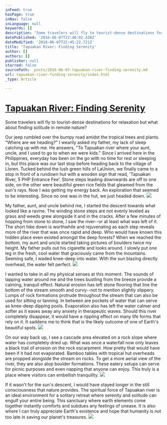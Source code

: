 ```yaml
---
inFeed: true
hasPage: true
inNav: false
inLanguage: null
keywords: []
description: "Some travelers will fly to tourist-dense destinations for relaxation but what about finding solitude in remote nature?\_"
datePublished: '2016-06-07T22:46:02.438Z'
dateModified: '2016-06-07T22:45:22.721Z'
title: 'Tapuakan River: Finding Serenity'
author: []
authors: []
publisher: null
starred: false
sourcePath: _posts/2016-06-07-tapuakan-river-finding-serenity.md
url: tapuakan-river-finding-serenity/index.html
_type: Article

---
```

# [Tapuakan River: Finding Serenity][0]

Some travelers will fly to tourist-dense destinations for relaxation but what about finding solitude in remote nature? 

Our jeep rumbled over the bumpy road amidst the tropical trees and plants. "Where are we heading?" I wearily asked my father, my lack of sleep catching up with me. He answers, "To Tapuakan river where your aunt, uncle, and I used to go to when we were kids." Since I arrived here in the Philippines, everyday has been on the go with no time for rest or sleeping in, but this place was our last stop before heading back to the village of Lloren. Tucked behind the lush green hills of LaUnion, we finally came to a stop in front of a rundown hut with a wooden sign that read, 'Tapuakan River, 5 PHP Entrance Fee'.  Stone steps leading downwards are off to one side, on the other were beautiful green rice fields that gleamed from the sun's rays. Now I was getting my energy back. An exploration that seemed to be interesting. Since no one was in the hut, we just headed down. ![](https://the-grid-user-content.s3-us-west-2.amazonaws.com/b78accc4-204b-4c41-ba8b-51d83d766374.jpg)

My father, aunt, and uncle behind me, I started the descent towards what looked like a ravine. The winding stone steps are not evenly leveled as grass and weeds grew alongside it and in the cracks. After a few minutes of hopping from stone to stone, I saw the river--or at least what was left of it. The short hike down is worthwhile and rejuvenating as each step reveals more of the river that was once rapid and deep. Who would have known this hidden place even existed amongst the deep forests? When we reached the bottom, my aunt and uncle started taking pictures of boulders twice my height. My father pulls out his cigarette and looks around. I slowly put one leg in the fresh, cool water that graciously came from the mountains. Seeming safe, I waded knee-deep into water. With the sun blazing directly overhead, the water felt perfect.
![](https://the-grid-user-content.s3-us-west-2.amazonaws.com/6ef4f706-f2ce-4dec-a644-5ef2fdc55c74.png)

I wanted to take in all my physical senses at this moment. The sounds of lapping water around me and the trees bustling from the breeze provide a calming, tranquil effect. Natural erosion has left stone flooring that line the bottom of the stream smooth and curvy--not to mention slightly slippery. Lumps of rock formations protrude throughout the stream that can also be used for sitting or tanning. In between are pockets of water that can serve as knee-deep dipping pools. Evaporation also has left the water calmer and softer as it eases away any anxiety in therapeutic waves. Should this river completely disappear, it would have a rippling effect on many life forms that rely on it. It saddens me to think that is the likely outcome of one of Earth's beautiful spots.
![](https://the-grid-user-content.s3-us-west-2.amazonaws.com/d43d068f-333f-43aa-9f25-e1f4162f32bc.jpg)

On our way back up, I see a cascade area elevated on a rock slope where water has completely dried up. What was once a waterfall now only leaves a black trail of erosion on the rock escarpment. How pretty that would have been if it had not evaporated. Bamboo tables with tropical hut overheads are propped alongside the stream on rocks. To get a more aerial view of the river, they are also atop boulder formations. These eatery setups can serve for picnic purposes and even napping that anyone can enjoy. This truly is a place where visitors can embellish tranquility.
![](https://the-grid-user-content.s3-us-west-2.amazonaws.com/0b500ca2-de66-416a-a7b3-2302ef82f451.jpg)

If it wasn't for the sun's descent, I would have stayed longer in the still consciousness that nature provides. The spiritual force of Tapuakan river is an ideal environment for a solitary retreat where serenity and solitude can engulf your entire being. This sanctuary where earth elements come together instantly comforts and subdues any feelings of unease. It is also where I can truly appreciate Earth's existence and hope that humanity is not too late in saving our planet's treasures. ![](https://the-grid-user-content.s3-us-west-2.amazonaws.com/f9e72c0c-f035-4b59-8477-d8a8c67722a2.jpg)

[0]: http://www.bevisla.com/blog/2015/3/30/tapuakan-river-finding-serenity